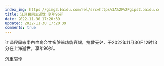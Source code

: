 ```yaml
---
index_img: https://gimg3.baidu.com/rel/src=https%3A%2F%2Fgips2.baidu.com%2Fit%2Fu%3D1266203356%2C670812463%26fm%3D3028%26app%3D3028%26f%3DJPEG%26fmt%3Dauto%26q%3D100%26size%3Df1140_640&refer=http%3A%2F%2Fwww.baidu.com&app=2010&size=w560&n=0&g=0n&q=100&fmt=auto?sec=1669914000&t=8a78ad26b6bd04a7831cdf73ad6ca414
title: 江泽民同志逝世 享年96岁
date: 2022-11-30 17:20:39
updated: 2022-11-30 17:20:39
comments: true
---
```

江泽民同志患白血病合并多脏器功能衰竭，抢救无效，于2022年11月30日12时13分在上海逝世，享年96岁。﻿

沉重哀悼